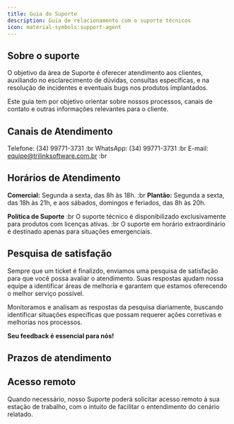 ```yaml
---
title: Guia do Suporte
description: Guia de relacionamento com o suporte técnicos
icon: material-symbols:support-agent
---
```


## Sobre o suporte

O objetivo da área de Suporte é oferecer atendimento aos clientes, auxiliando no esclarecimento de dúvidas, consultas específicas, e na resolução de incidentes e eventuais bugs nos produtos implantados.

Este guia tem por objetivo orientar sobre nossos processos, canais de contato e outras informações relevantes para o cliente.

## Canais de Atendimento

Telefone: (34) 99771-3731 :br
WhatsApp: (34) 99771-3731 :br
E-mail: equipe@trilinksoftware.com.br :br

## Horários de Atendimento

**Comercial:** Segunda a sexta, das 8h às 18h. :br
**Plantão:** Segunda a sexta, das 18h às 21h, e aos sábados, domingos e feriados, das 8h às 20h.

**Política de Suporte** :br
O suporte técnico é disponibilizado exclusivamente para produtos com licenças ativas. :br
O suporte em horário extraordinário é destinado apenas para situações emergenciais.

## Pesquisa de satisfação

Sempre que um ticket é finalizdo, enviamos uma pesquisa de satisfação para que você possa avaliar o atendimento. Suas respostas ajudam nossa equipe a identificar áreas de melhoria e garantem que estamos oferecendo o melhor serviço possível.

Monitoramos e analisam as respostas da pesquisa diariamente, buscando identificar situações específicas que possam requerer ações corretivas e melhorias nos processos.


**Seu feedback é essencial para nós!**

## Prazos de atendimento

## Acesso remoto
Quando necessário, nosso Suporte poderá solicitar acesso remoto à sua estação de trabalho, com o intuito de facilitar o entendimento do cenário relatado.
